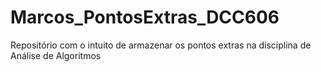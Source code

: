 # Marcos_PontosExtras_DCC606
Repositório com o intuito de armazenar os pontos extras na disciplina de Análise de Algoritmos
